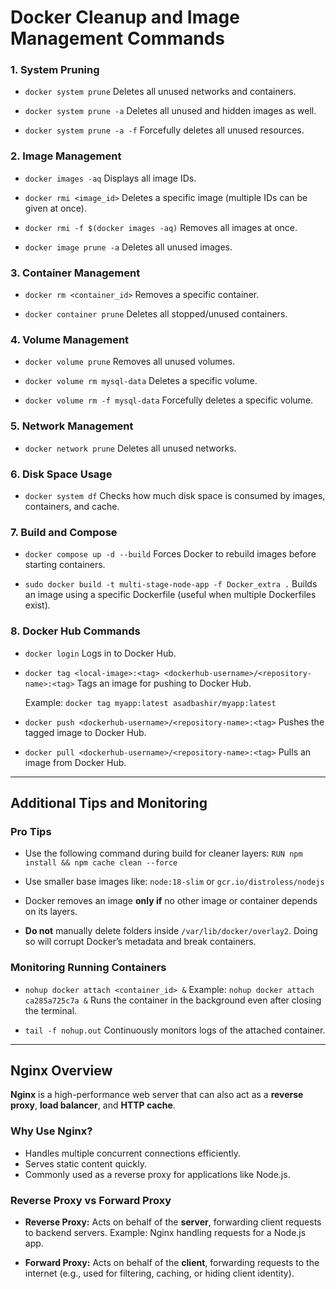 # Docker Cleanup and Image Management Commands

### 1. System Pruning

* `docker system prune`
  Deletes all unused networks and containers.

* `docker system prune -a`
  Deletes all unused and hidden images as well.

* `docker system prune -a -f`
  Forcefully deletes all unused resources.

### 2. Image Management

* `docker images -aq`
  Displays all image IDs.

* `docker rmi <image_id>`
  Deletes a specific image (multiple IDs can be given at once).

* `docker rmi -f $(docker images -aq)`
  Removes all images at once.

* `docker image prune -a`
  Deletes all unused images.

### 3. Container Management

* `docker rm <container_id>`
  Removes a specific container.

* `docker container prune`
  Deletes all stopped/unused containers.

### 4. Volume Management

* `docker volume prune`
  Removes all unused volumes.

* `docker volume rm mysql-data`
  Deletes a specific volume.

* `docker volume rm -f mysql-data`
  Forcefully deletes a specific volume.

### 5. Network Management

* `docker network prune`
  Deletes all unused networks.

### 6. Disk Space Usage

* `docker system df`
  Checks how much disk space is consumed by images, containers, and cache.

### 7. Build and Compose

* `docker compose up -d --build`
  Forces Docker to rebuild images before starting containers.

* `sudo docker build -t multi-stage-node-app -f Docker_extra .`
  Builds an image using a specific Dockerfile (useful when multiple Dockerfiles exist).

### 8. Docker Hub Commands

* `docker login`
  Logs in to Docker Hub.

* `docker tag <local-image>:<tag> <dockerhub-username>/<repository-name>:<tag>`
  Tags an image for pushing to Docker Hub.

  Example:
  `docker tag myapp:latest asadbashir/myapp:latest`

* `docker push <dockerhub-username>/<repository-name>:<tag>`
  Pushes the tagged image to Docker Hub.

* `docker pull <dockerhub-username>/<repository-name>:<tag>`
  Pulls an image from Docker Hub.

---

## Additional Tips and Monitoring

### Pro Tips

* Use the following command during build for cleaner layers:
  `RUN npm install && npm cache clean --force`

* Use smaller base images like:
  `node:18-slim` or `gcr.io/distroless/nodejs`

* Docker removes an image **only if** no other image or container depends on its layers.

* **Do not** manually delete folders inside `/var/lib/docker/overlay2`. Doing so will corrupt Docker’s metadata and break containers.

### Monitoring Running Containers

* `nohup docker attach <container_id> &`
  Example: `nohup docker attach ca285a725c7a &`
  Runs the container in the background even after closing the terminal.

* `tail -f nohup.out`
  Continuously monitors logs of the attached container.

---

## Nginx Overview

**Nginx** is a high-performance web server that can also act as a **reverse proxy**, **load balancer**, and **HTTP cache**.

### Why Use Nginx?

* Handles multiple concurrent connections efficiently.
* Serves static content quickly.
* Commonly used as a reverse proxy for applications like Node.js.

### Reverse Proxy vs Forward Proxy

* **Reverse Proxy:**
  Acts on behalf of the **server**, forwarding client requests to backend servers. Example: Nginx handling requests for a Node.js app.

* **Forward Proxy:**
  Acts on behalf of the **client**, forwarding requests to the internet (e.g., used for filtering, caching, or hiding client identity).
